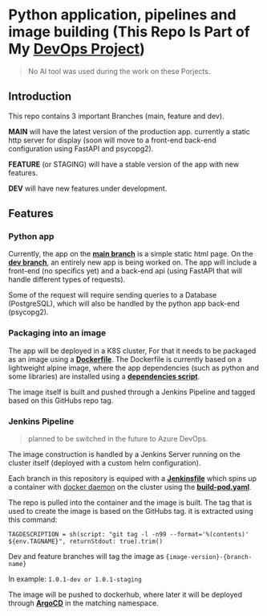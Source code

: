 # Python application, pipelines and image building (This Repo Is Part of My [DevOps Project](https://github.com/arieluchka/DevOps-Portfolio#k8s-development-and-production-space))


> No AI tool was used during the work on these Porjects.

<!-- ## Python application, pipelines and image building -->
## Introduction 
This repo contains 3 important Branches (main, feature and dev).

**MAIN** will have the latest version of the production app. currently a static http server for display (soon will move to a front-end back-end configuration using FastAPI and psycopg2).

**FEATURE** (or STAGING) will have a stable version of the app with new features.

**DEV** will have new features under development.


## Features
###  Python app 

Currently, the app on the [**main branch**](https://github.com/arieluchka/aks-cluster-project-app/tree/readme/application-files) is a simple static html page. On the [**dev branch**](https://github.com/arieluchka/aks-cluster-project-app/tree/dev/application-files), an entirely new app is being worked on. The app will include a front-end (no specifics yet) and a back-end api (using FastAPI that will handle different types of requests).

Some of the request will require sending queries to a Database (PostgreSQL), which will also be handled by the python app back-end (psycopg2).

### Packaging into an image

The app will be deployed in a K8S cluster, For that it needs to be packaged as an image using a [**Dockerfile**](https://github.com/arieluchka/aks-cluster-project-app/blob/dev/Dockerfile). The Dockerfile is currently based on a lightweight alpine image, where the app dependencies (such as python and some libraries) are installed using a [**dependencies script**](https://github.com/arieluchka/aks-cluster-project-app/blob/dev/dependencies.txt).

The image itself is built and pushed through a Jenkins Pipeline and tagged based on this GitHubs repo tag.


### Jenkins Pipeline 
> planned to be switched in the future to Azure DevOps.

The image construction is handled by a Jenkins Server running on the cluster itself (deployed with a custom helm configuration). 

Each branch in this repository is equiped with a [**Jenkinsfile**](https://github.com/arieluchka/aks-cluster-project-app/blob/dev/Jenkinsfile) which spins up a container with [docker daemon](https://hub.docker.com/_/docker) on the cluster using the [**build-pod.yaml**](https://github.com/arieluchka/aks-cluster-project-app/blob/dev/build-pod.yaml).

The repo is pulled into the container and the image is built. The tag that is used to create the image is based on the GitHubs tag. it is extracted using this command:

`TAGDESCRIPTION = sh(script: "git tag -l -n99 --format='%(contents)' ${env.TAGNAME}", returnStdout: true).trim()`

Dev and feature branches will tag the image as `{image-version}-{branch-name}`

In example: `1.0.1-dev or 1.0.1-staging`

The image will be pushed to dockerhub, where later it will be deployed through [**ArgoCD**](https://github.com/arieluchka/aks-cluster-project-deployment/tree/main) in the matching namespace. 





<!-- > [!NOTE]
> The project is still under development and the readme files are still under construction. Feel free to contact me on 
[LinkedIn](https://www.linkedin.com/in/ariel-agranovich-990629264 "my linkedin porfile :)")
 for any question :)  -->


